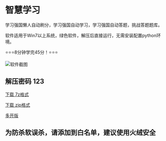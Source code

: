 # 智慧学习
学习强国懒人自动刷分，学习强国自动学习，学习强国自动答题，挑战答题题库。

软件适用于Win7以上系统，绿色软件，解压后直接运行，无需安装配置python环境。

⭐⭐⭐8分钟学完45分！⭐⭐⭐

![软件截图](https://s1.ax1x.com/2022/10/13/xa6JRe.jpg)

## 解压密码 123

[下载 7z格式](https://kingcata.github.io/xx/%E6%99%BA%E6%85%A7%E5%AD%A6%E4%B9%A0.7z)

[下载 zip格式](https://kingcata.github.io/xx/%E6%99%BA%E6%85%A7%E5%AD%A6%E4%B9%A0.zip)

[多开版](https://avin999.github.io/xx/%E5%AD%A6%E4%B9%A0%E8%BE%BE%E4%BA%BA.7z)

## 为防杀软误杀，请添加到白名单，建议使用火绒安全